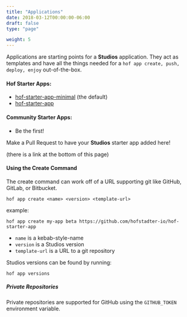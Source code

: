 ```yaml
---
title: "Applications"
date: 2018-03-12T00:00:00-06:00
draft: false
type: "page"

weight: 5
---
```


Applications are starting points for a __Studios__ application.
They act as templates and have all the things needed for a
`hof app create, push, deploy, enjoy` out-of-the-box.

#### Hof Starter Apps:

- [hof-starter-app-minimal](https://github.com/hofstadter-io/hof-starter-app-minimal) (the default)
- [hof-starter-app](https://github.com/hofstadter-io/hof-starter-app)

#### Community Starter Apps:

- Be the first!

Make a Pull Request to have your __Studios__ starter app added here!

(there is a link at the bottom of this page)

#### Using the Create Command

The create command can work off of a URL supporting git like
GitHub, GitLab, or Bitbucket.

```
hof app create <name> <version> <template-url>
```

example:

```
hof app create my-app beta https://github.com/hofstadter-io/hof-starter-app
```

- `name` is a kebab-style-name
- `version` is a Studios version
- `template-url` is a URL to a git repository

Studios versions can be found by running:

```
hof app versions
```

##### Private Repositories

Private repositories are supported for GitHub using
the `GITHUB_TOKEN` environment variable.
